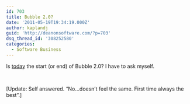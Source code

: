 ```yaml
---
id: 703
title: Bubble 2.0?
date: '2011-05-19T19:34:19.000Z'
author: kaplandj
guid: 'http://deanonsoftware.com/?p=703'
dsq_thread_id: '308252580'
categories:
  - Software Business
---
```

Is [today](http://www.bloomberg.com/news/2011-05-19/linkedin-s-founder-biggest-backers-will-own-2-5-billion-stake-after-ipo.html) the start (or end) of Bubble 2.0? I have to ask myself.

 

[Update: Self answered. “No…doesn’t feel the same. First time always the best”.]
